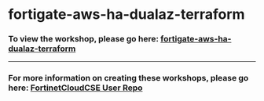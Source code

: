 <h1>fortigate-aws-ha-dualaz-terraform</h1><h3>To view the workshop, please go here: <a href="https://fortinetcloudcse.github.io/fortigate-aws-ha-dualaz-terraform/">fortigate-aws-ha-dualaz-terraform</a></h3><hr><h3>For more information on creating these workshops, please go here: <a href="https://fortinetcloudcse.github.io/UserRepo/">FortinetCloudCSE User Repo</a></h3>